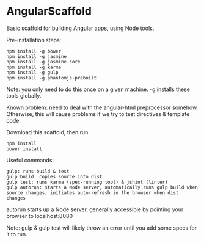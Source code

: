 # AngularScaffold
Basic scaffold for building Angular apps, using Node tools.

Pre-installation steps:
```
npm install -g bower
npm install -g jasmine
npm install -g jasmine-core
npm install -g karma
npm install -g gulp
npm install -g phantomjs-prebuilt 
```
Note: you only need to do this once on a given machine. -g installs these tools globally.

Known problem: need to deal with the angular-html preprocessor somehow. Otherwise, this will cause problems if we try to test directives & template code.

Download this scaffold, then run:
```
npm install
bower install
```

Useful commands:
```
gulp: runs build & test
gulp build: copies source into dist
gulp test: runs karma (spec-running tool) & jshint (linter)
gulp autorun: starts a Node server, automatically runs gulp build when source changes, initiates auto-refresh in the browser when dist changes
```
autorun starts up a Node server, generally accessible by pointing your browser to localhost:8080

Note: gulp & gulp test will likely throw an error until you add some specs for it to run.